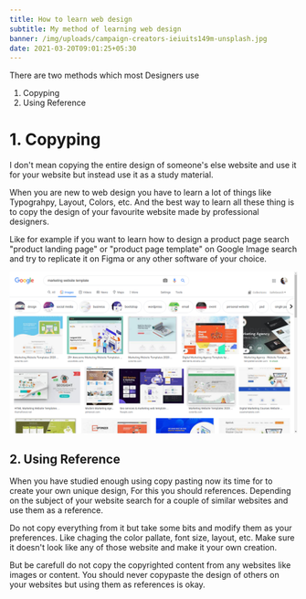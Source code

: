 ```yaml
---
title: How to learn web design
subtitle: My method of learning web design
banner: /img/uploads/campaign-creators-ieiuits149m-unsplash.jpg
date: 2021-03-20T09:01:25+05:30
---
```

There are two methods which most Designers use

1. Copyping
2. Using Reference

# **1. Copyping**

I don't mean copying the entire design of someone's else website and use it for your website but instead use it as a study material.

When you are new to web design you have to learn a lot of things like Typograhpy, Layout, Colors, etc. And the best way to learn all these thing is to copy the design of your favourite website made by professional designers.

Like for example if you want to learn how to design a product page search "product landing page" or "product page template" on Google Image search and try to replicate it on Figma or any other software of your choice.

![Picture of google image search](/img/uploads/screenshot_2021-03-31_14-41-25.png "Templates for marketing site")

## **2. Using Reference**

When you have studied enough using copy pasting now its time for to create your own unique design, For this you should references. Depending on the subject of your website search for a couple of similar websites and use them as a reference.

Do not copy everything from it but take some bits and modify them as your preferences. Like chaging the color pallate, font size, layout, etc. Make sure it doesn't look like any of those website and make it your own creation.

But be carefull do not copy the copyrighted content from any websites like images or content. You should never copypaste the design of others on your websites but using them as references is okay.
